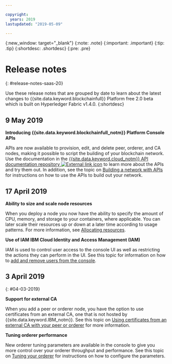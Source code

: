 ```yaml
---

copyright:
  years: 2019
lastupdated: "2019-05-09"

---
```


{:new_window: target="_blank"}
{:note: .note}
{:important: .important}
{:tip: .tip}
{:shortdesc: .shortdesc}
{:pre: .pre}

# Release notes
{: #release-notes-saas-20}

Use these release notes that are grouped by date to learn about the latest changes to {{site.data.keyword.blockchainfull}} Platform free 2.0 beta which is built on Hyperledger Fabric v1.4.0.
{:shortdesc}


## 9 May 2019

**Introducing {{site.data.keyword.blockchainfull_notm}} Platform Console APIs**

APIs are now available to provision, edit, and delete peer, orderer, and CA nodes, making it possible to script the building of your blockchain network. Use the documentation in the [{{site.data.keyword.cloud_notm}} API documentation repository ![External link icon](images/external_link.svg "External link icon")](/apidocs/blockchain#introduction "Introduction") to learn more about the APIs and try them out. In addition, see the topic on [Building a network with APIs](/docs/services/blockchain?topic=blockchain-ibp-v2-apis) for instructions on how to use the APIs to build out your network.

## 17 April 2019

**Ability to size and scale node resources**  

When you deploy a node you now have the ability to specify the amount of CPU, memory, and storage to your containers, where applicable. You can later scale their resources up or down at a later time according to usage patterns. For more information, see [Allocating resources](/docs/services/blockchain?topic=blockchain-ibp-console-govern#ibp-console-govern-allocate-resources).

**Use of IAM  IBM Cloud Identity and Access Management (IAM)**  

IAM is used to control user access to the console UI as well as restricting the actions they can perform in the UI.  See this topic for information on how to [add and remove users from the console](/docs/services/blockchain?topic=blockchain-ibp-console-manage-console#ibp-console-manage-console-add-remove).

## 3 April 2019
{: #04-03-2019}

**Support for external CA**

When you add a peer or orderer node, you have the option to use certificates from an external CA, one that is not hosted by {{site.data.keyword.IBM_notm}}. See this topic on [Using certificates from an external CA with your peer or orderer](/docs/services/blockchain?topic=blockchain-ibp-console-build-network#ibp-console-build-network-third-party-ca) for more information.

**Tuning orderer performance**

New orderer tuning parameters are available in the console to give you more control over your orderer throughput and performance. See this topic on [Tuning your orderer](/docs/services/blockchain?topic=blockchain-ibp-console-govern#ibp-console-govern-orderer-tuning) for instructions on how to configure the parameters.
